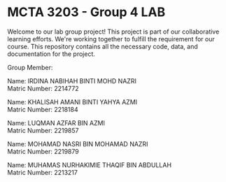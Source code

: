 # MCTA 3203 - Group 4 LAB
Welcome to our lab group project! This project is part of our collaborative learning efforts. We're working together to fulfill the requirement for our course. This repository contains all the necessary code, data, and documentation for the project. 

Group Member: 

Name: IRDINA NABIHAH BINTI MOHD NAZRI                                                                 
Matric Number: 2214772 
                                                                                                              
Name: KHALISAH AMANI BINTI YAHYA AZMI                                                  
Matric Number: 2218184                                                                                    
                                                                                                                                      
Name: LUQMAN AZFAR BIN AZMI                                                          
Matric Number: 2219857                                                                                   
                                                                                                                                                       
Name: MOHAMAD NASRI BIN MOHAMAD NAZRI                                                         
Matric Number: 2219879                                                                                                   
                                                                                                           
Name: MUHAMAS NURHAKIMIE THAQIF BIN ABDULLAH                                         
Matric Number: 2213217                                                                                                                            
                                                            

